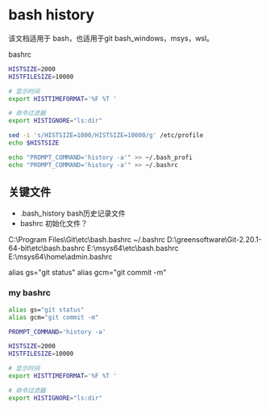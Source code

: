 # bash history



该文档适用于 bash，也适用于git bash_windows，msys，wsl。



bashrc

``` bash
HISTSIZE=2000
HISTFILESIZE=10000

# 显示时间
export HISTTIMEFORMAT='%F %T '

# 命令过滤器
export HISTIGNORE="ls:dir"

```



```bash
sed -i 's/HISTSIZE=1000/HISTSIZE=10000/g' /etc/profile
echo $HISTSIZE

echo "PROMPT_COMMAND='history -a'" >> ~/.bash_profi
echo "PROMPT_COMMAND='history -a'" >> ~/.bashrc
```









## 关键文件

- .bash_history bash历史记录文件
- bashrc 初始化文件？





C:\Program Files\Git\etc\bash.bashrc
~/.bashrc 
D:\greensoftware\Git-2.20.1-64-bit\etc\bash.bashrc
E:\msys64\etc\bash.bashrc
E:\msys64\home\admin\.bashrc

alias gs="git status"
alias gcm="git commit -m"





### my bashrc

``` bash
alias gs="git status"
alias gcm="git commit -m"

PROMPT_COMMAND='history -a'

HISTSIZE=2000
HISTFILESIZE=10000

# 显示时间
export HISTTIMEFORMAT='%F %T '

# 命令过滤器
export HISTIGNORE="ls:dir"
```

